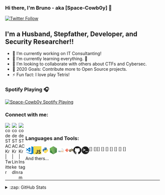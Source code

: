 ### Hi there, I'm Bruno - aka [Space-Cowb0y] 👋

[![Twitter Follow](https://img.shields.io/twitter/follow/Sp4ce_Cowb0y_?color=1DA1F2&logo=twitter&style=for-the-badge)](https://twitter.com/intent/follow?original_referer=https%3A%2F%2Fgithub.com%2FSpace-Cowb0y&screen_name=Sp4ce_Cowb0y_)

## I'm a Husband, Stepfather, Developer, and Security Researcher!!

- 🔭 I’m currently working on IT Consultanting!
- 🌱 I’m currently learning everything. 🤣
- 👯 I’m looking to collaborate with others about CTFs and Cybersec.
- 🥅 2020 Goals: Contribute more to Open Source projects.
- ⚡ Fun fact: I love play Tetris!

### Spotify Playing 🎧

[<img src="https://now-playing-codestackr.vercel.app/api/spotify-playing" alt="Space-Cowb0y Spotify Playing" width="350" />](https://open.spotify.com/user/mitzraell?si=B0JT0KPiTYC5C7cxHqPZyw)


### Connect with me:

[<img align="left" alt="codeSTACKr | Twitter" width="22px" src="https://cdn.jsdelivr.net/npm/simple-icons@v3/icons/twitter.svg" />][twitter]
[<img align="left" alt="codeSTACKr | LinkedIn" width="22px" src="https://cdn.jsdelivr.net/npm/simple-icons@v3/icons/linkedin.svg" />][linkedin]
[<img align="left" alt="codeSTACKr | Instagram" width="22px" src="https://cdn.jsdelivr.net/npm/simple-icons@v3/icons/instagram.svg" />][instagram]

<br />

### Languages and Tools:

[<img align="left" alt="Visual Studio Code" width="26px" src="https://raw.githubusercontent.com/github/explore/80688e429a7d4ef2fca1e82350fe8e3517d3494d/topics/visual-studio-code/visual-studio-code.png" />]
[<img align="left" alt="JavaScript" width="26px" src="https://raw.githubusercontent.com/github/explore/80688e429a7d4ef2fca1e82350fe8e3517d3494d/topics/javascript/javascript.png" />][]
[<img align="left" alt="Python" width="26px" src="https://raw.githubusercontent.com/github/explore/80688e429a7d4ef2fca1e82350fe8e3517d3494d/topics/python/python.png" />]
[<img align="left" alt="Node.js" width="26px" src="https://raw.githubusercontent.com/github/explore/80688e429a7d4ef2fca1e82350fe8e3517d3494d/topics/nodejs/nodejs.png" />]
[<img align="left" alt="MySQL" width="26px" src="https://raw.githubusercontent.com/github/explore/80688e429a7d4ef2fca1e82350fe8e3517d3494d/topics/mysql/mysql.png" />]
[<img align="left" alt="Git" width="26px" src="https://raw.githubusercontent.com/github/explore/80688e429a7d4ef2fca1e82350fe8e3517d3494d/topics/git/git.png" />]
[<img align="left" alt="GitHub" width="26px" src="https://raw.githubusercontent.com/github/explore/78df643247d429f6cc873026c0622819ad797942/topics/github/github.png" />]
[<img align="left" alt="Terminal" width="26px" src="https://raw.githubusercontent.com/github/explore/80688e429a7d4ef2fca1e82350fe8e3517d3494d/topics/terminal/terminal.png" />]

And thers...

<br />
<br />

---


<details>
  <summary>:zap: GitHub Stats</summary>

![Anurag's github stats](https://github-readme-stats.vercel.app/api?username=Space-Cowb0y&show_icons=true)

"Bang!..." 

[twitter]: https://twitter.com/Sp4ce_Cowb0y_
[instagram]: https://instagram.com/brunohoc
[linkedin]: https://www.linkedin.com/in/bruno-henrique-carvalho/
